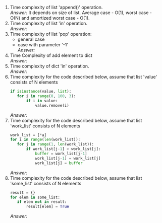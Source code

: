 1. Time complexity of list 'append()' operation.  
   *Answer:* It depends on size of list. Average case - O(1), worst case - O(N) and amortized worst case - O(1).
2. Time complexity of list 'in' operation.  
   *Answer:* 
3. Time complexity of list 'pop' operation:  
     * general case  
     * case with parameter '-1'  
   *Answer:*  
4. Time Complexity of add element to dict  
   *Answer:* 
5. Time complexity of dict 'in' operation.  
   *Answer:*
6. Time complexity for the code described below, assume that list 'value' consists of N elements
    ```python
   if isinstance(value, list):
       for i in range(0, 100, 3):
           if i in value:
               value.remove(i)
    ```
    *Answer:*
7. Time complexity for the code described below, assume that list 'work_list' consists of N elements
    ```python
   work_list = [*a]
   for i in range(len(work_list)):
       for j in range(1, len(work_list)):
           if work_list[j-1] > work_list[j]:
               buffer = work_list[j-1]
               work_list[j-1] = work_list[j]
               work_list[j] = buffer
    ```
    *Answer:*
8. Time complexity for the code described below, assume that list 'some_list' consists of N elements
    ```python
   result = {}
   for elem in some_list:
       if elem not in result:
           result[elem] = True
    ```
    *Answer:*
